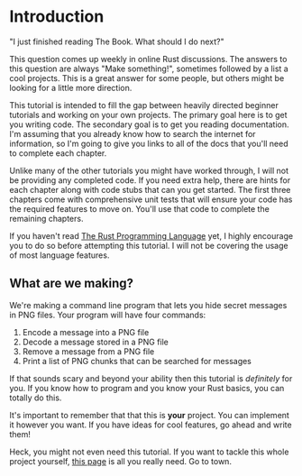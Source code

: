 # Introduction

"I just finished reading The Book. What should I do next?"

This question comes up weekly in online Rust discussions. The answers to this question are always "Make something!", sometimes followed by a list a cool projects. This is a great answer for some people, but others might be looking for a little more direction. 

This tutorial is intended to fill the gap between heavily directed beginner tutorials and working on your own projects. The primary goal here is to get you writing code. The secondary goal is to get you reading documentation. I'm assuming that you already know how to search the internet for information, so I'm going to give you links to all of the docs that you'll need to complete each chapter.

Unlike many of the other tutorials you might have worked through, I will not be providing any completed code. If you need extra help, there are hints for each chapter along with code stubs that can you get started. The first three chapters come with comprehensive unit tests that will ensure your code has the required features to move on. You'll use that code to complete the remaining chapters.

If you haven't read [The Rust Programming Language](https://doc.rust-lang.org/book/) yet, I highly encourage you to do so before attempting this tutorial. I will not be covering the usage of most language features.


## What are we making?

We're making a command line program that lets you hide secret messages in PNG files. Your program will have four commands:

1. Encode a message into a PNG file
2. Decode a message stored in a PNG file
3. Remove a message from a PNG file
4. Print a list of PNG chunks that can be searched for messages

If that sounds scary and beyond your ability then this tutorial is _definitely_ for you. If you know how to program and you know your Rust basics, you can totally do this.

It's important to remember that that this is __your__ project. You can implement it however you want. If you have ideas for cool features, go ahead and write them!

Heck, you might not even need this tutorial. If you want to tackle this whole project yourself, [this page](http://www.libpng.org/pub/png/spec/1.2/PNG-Structure.html) is all you really need. Go to town.
